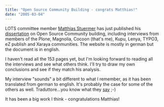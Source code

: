 ```yaml
---
title: "Open Source Community Building - congrats Matthias!"
date: "2005-03-04"
---
```


LOTS committee member [Matthias Stuermer](http://stuermer.ch/) has just published his [dissertation](http://stuermer.ch/Licenciate.html) on Open Source Community building, including interviews from members of the Plone, Magnolia, Cocoon (that's me), Kupu, Lenya, TYPO3, eZ publish and Xaraya communities. The website is mostly in german but the document is in english.

I haven't read all the 153 pages yet, but I'm looking forward to reading all the interviews and see what others think. I'll try to draw my own conclusions and see if they match his analysis.

My interview "sounds" a bit different to what I remember, as it has been translated from german to english. It's probably the case for some of the others as well. Traduttore...you know what they [say](http://www.multilingualwebmaster.com/library/puns_translation.html) ;-)

It has been a big work I think - congratulations Matthias!
